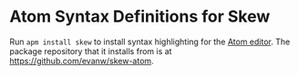# Atom Syntax Definitions for Skew

Run `apm install skew` to install syntax highlighting for the [Atom editor](https://atom.io). The package repository that it installs from is at https://github.com/evanw/skew-atom.
